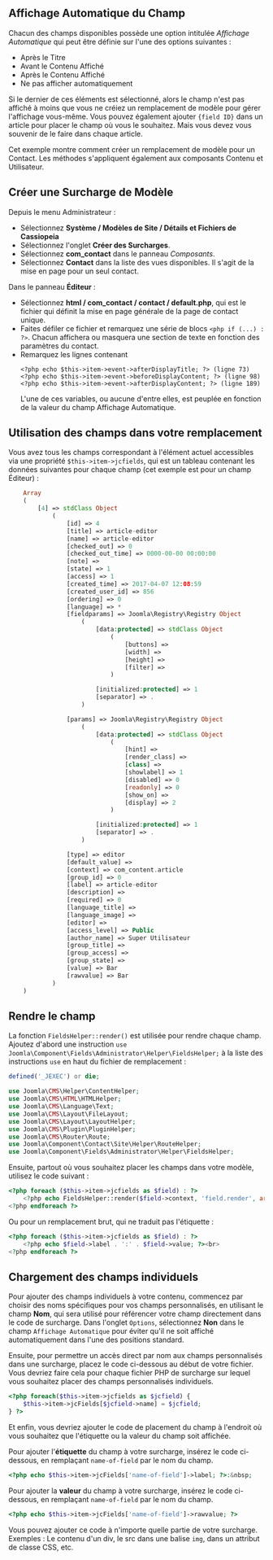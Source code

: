 <!-- Filename: J3.x:Adding_custom_fields/Overrides / Display title: Exemple Substitution de Modèles  -->

## Affichage Automatique du Champ

Chacun des champs disponibles possède une option intitulée *Affichage Automatique* qui peut être définie sur l'une des options suivantes :

* Après le Titre
* Avant le Contenu Affiché
* Après le Contenu Affiché
* Ne pas afficher automatiquement

Si le dernier de ces éléments est sélectionné, alors le champ n'est pas affiché à moins que vous ne créiez un remplacement de modèle pour gérer l'affichage vous-même. Vous pouvez également ajouter `{field ID}` dans un article pour placer le champ où vous le souhaitez. Mais vous devez vous souvenir de le faire dans chaque article.

Cet exemple montre comment créer un remplacement de modèle pour un Contact. Les méthodes s'appliquent également aux composants Contenu et Utilisateur.

## Créer une Surcharge de Modèle

Depuis le menu Administrateur :

* Sélectionnez **Système / Modèles de Site / Détails et Fichiers de Cassiopeia**
* Sélectionnez l'onglet **Créer des Surcharges**.
* Sélectionnez **com_contact** dans le panneau *Composants*.
* Sélectionnez **Contact** dans la liste des vues disponibles. Il s'agit de la mise en page pour un seul contact.

Dans le panneau **Éditeur** :
* Sélectionnez **html / com_contact / contact / default.php**, qui est le fichier
  qui définit la mise en page générale de la page de contact unique.
* Faites défiler ce fichier et remarquez une série de blocs `<php if (...) : ?>`.
  Chacun affichera ou masquera une section de texte en fonction des paramètres du contact.
* Remarquez les lignes contenant
  ```
  <?php echo $this->item->event->afterDisplayTitle; ?> (ligne 73)
  <?php echo $this->item->event->beforeDisplayContent; ?> (ligne 98)
  <?php echo $this->item->event->afterDisplayContent; ?> (ligne 189)
  ```
  L'une de ces variables, ou aucune d'entre elles, est peuplée en fonction de la valeur du champ
  Affichage Automatique.

## Utilisation des champs dans votre remplacement

Vous avez tous les champs correspondant à l'élément actuel accessibles via une
propriété `$this->item->jcfields`, qui est un tableau contenant les données suivantes pour chaque champ (cet exemple est pour un champ Éditeur) :

```php
    Array
    (
        [4] => stdClass Object
            (
                [id] => 4
                [title] => article-editor
                [name] => article-editor
                [checked_out] => 0
                [checked_out_time] => 0000-00-00 00:00:00
                [note] =>
                [state] => 1
                [access] => 1
                [created_time] => 2017-04-07 12:08:59
                [created_user_id] => 856
                [ordering] => 0
                [language] => *
                [fieldparams] => Joomla\Registry\Registry Object
                    (
                        [data:protected] => stdClass Object
                            (
                                [buttons] =>
                                [width] =>
                                [height] =>
                                [filter] =>
                            )

                        [initialized:protected] => 1
                        [separator] => .
                    )

                [params] => Joomla\Registry\Registry Object
                    (
                        [data:protected] => stdClass Object
                            (
                                [hint] =>
                                [render_class] =>
                                [class] =>
                                [showlabel] => 1
                                [disabled] => 0
                                [readonly] => 0
                                [show_on] =>
                                [display] => 2
                            )

                        [initialized:protected] => 1
                        [separator] => .
                    )

                [type] => editor
                [default_value] =>
                [context] => com_content.article
                [group_id] => 0
                [label] => article-editor
                [description] =>
                [required] => 0
                [language_title] =>
                [language_image] =>
                [editor] =>
                [access_level] => Public
                [author_name] => Super Utilisateur
                [group_title] =>
                [group_access] =>
                [group_state] =>
                [value] => Bar
                [rawvalue] => Bar
            )
    )
```

## Rendre le champ

La fonction `FieldsHelper::render()` est utilisée pour rendre chaque champ. Ajoutez d'abord une
instruction `use Joomla\Component\Fields\Administrator\Helper\FieldsHelper;` à
la liste des instructions `use` en haut du fichier de remplacement :

```php
defined('_JEXEC') or die;

use Joomla\CMS\Helper\ContentHelper;
use Joomla\CMS\HTML\HTMLHelper;
use Joomla\CMS\Language\Text;
use Joomla\CMS\Layout\FileLayout;
use Joomla\CMS\Layout\LayoutHelper;
use Joomla\CMS\Plugin\PluginHelper;
use Joomla\CMS\Router\Route;
use Joomla\Component\Contact\Site\Helper\RouteHelper;
use Joomla\Component\Fields\Administrator\Helper\FieldsHelper;
```

Ensuite, partout où vous souhaitez placer les champs dans votre modèle, utilisez le code suivant :
```php
<?php foreach ($this->item->jcfields as $field) : ?>
    <?php echo FieldsHelper::render($field->context, 'field.render', array('field' => $field)); ?><br>
<?php endforeach ?>
```

Ou pour un remplacement brut, qui ne traduit pas l'étiquette :

```php
<?php foreach ($this->item->jcfields as $field) : ?>
    <?php echo $field->label . ':' . $field->value; ?><br>
<?php endforeach ?>
```

## Chargement des champs individuels

Pour ajouter des champs individuels à votre contenu, commencez par choisir des noms spécifiques pour vos champs personnalisés, en utilisant le champ **Nom**, qui sera utilisé pour référencer votre champ directement dans le code de surcharge. Dans l'onglet `Options`, sélectionnez **Non** dans le champ `Affichage Automatique` pour éviter qu'il ne soit affiché automatiquement dans l'une des positions standard.

Ensuite, pour permettre un accès direct par nom aux champs personnalisés dans une surcharge, placez le code ci-dessous au début de votre fichier. Vous devriez faire cela pour chaque fichier PHP de surcharge sur lequel vous souhaitez placer des champs personnalisés individuels.

```php
<?php foreach($this->item->jcfields as $jcfield) {
    $this->item->jcFields[$jcfield->name] = $jcfield;
} ?>
```

Et enfin, vous devriez ajouter le code de placement du champ à l'endroit où vous souhaitez que l'étiquette ou la valeur du champ soit affichée.

Pour ajouter l'**étiquette** du champ à votre surcharge, insérez le code ci-dessous, en remplaçant `name-of-field` par le nom du champ.

```php
<?php echo $this->item->jcFields['name-of-field']->label; ?>:&nbsp;
```

Pour ajouter la **valeur** du champ à votre surcharge, insérez le code ci-dessous, en remplaçant `name-of-field` par le nom du champ.

```php
<?php echo $this->item->jcFields['name-of-field']->rawvalue; ?>
```

Vous pouvez ajouter ce code à n'importe quelle partie de votre surcharge. Exemples : Le contenu d'un div, le src dans une balise `img`, dans un attribut de classe CSS, etc.
